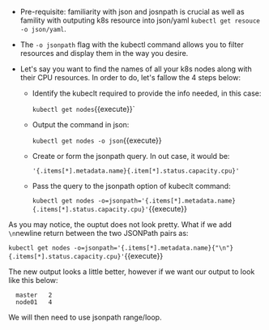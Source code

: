  - Pre-requisite: familiarity with json and josnpath is crucial as well as famility with outputing k8s resource into json/yaml `kubectl get resouce -o json/yaml`.

- The `-o jsonpath` flag with the kubectl command allows you to filter resources and display them in the way you desire.
- Let's say you want to find the names of all your k8s nodes along with their CPU resources. In order to do, let's fallow the 4 steps below:
  
  - Identify the kubeclt required to provide the info needed, in this case:

      `kubectl get nodes`{{execute}}`

  - Output the command in json:

      `kubectl get nodes -o json`{{execute}}

  - Create or form the jsonpath query. In out case, it would be:

     `'{.items[*].metadata.name}{.item[*].status.capacity.cpu}'`
    
    
  -  Pass the query to the jsonpath option of kubeclt command:

     `kubectl get nodes -o=jsonpath='{.items[*].metadata.name} {.items[*].status.capacity.cpu}'`{{execute}}

As you may notice, the ouptut does not look pretty. What if we add `\n`newline return between the two JSONPath pairs as:

  `kubectl get nodes -o=jsonpath='{.items[*].metadata.name}{"\n"}{.items[*].status.capacity.cpu}'`{{execute}}

The new output looks a little better, however if we want our output to look like this below:

  ```
    master   2
    node01   4
  ```
  We will then need to use jsonpath  range/loop.